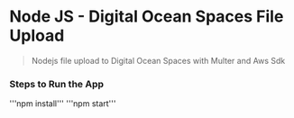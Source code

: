 # Node JS - Digital Ocean Spaces File Upload
> Nodejs file upload to Digital Ocean Spaces with Multer and Aws Sdk

### Steps to Run the App
'''npm install'''
'''npm start'''
